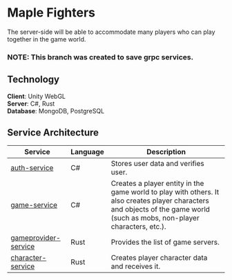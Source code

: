 # Maple Fighters
The server-side will be able to accommodate many players who can play together in the game world.

### NOTE: This branch was created to save grpc services.

## Technology

**Client**: Unity WebGL   
**Server**: C#, Rust   
**Database**: MongoDB, PostgreSQL   

## Service Architecture

| Service                                              | Language      | Description                                                    														|
| ---------------------------------------------------- | ------------- | -------------------------------------------------------------------------------------------------------------------------------------------------------------------------------|
| [auth-service](./src/auth-service)                   | C#            | Stores user data and verifies user. 			   															|
| [game-service](./src/game-service)                   | C#            | Creates a player entity in the game world to play with others. It also creates player characters and objects of the game world (such as mobs, non-player characters, etc.). 	|
| [gameprovider-service](./src/gameprovider-service)   | Rust          | Provides the list of game servers. 																|
| [character-service](./src/character-service)         | Rust          | Creates player character data and receives it. 																|
